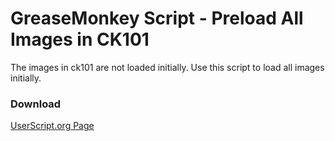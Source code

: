 GreaseMonkey Script - Preload All Images in CK101
=================================================

The images in ck101 are not loaded initially. Use this script to load all images initially.

### Download

[UserScript.org Page][us]

[us]:	http://userscripts.org/scripts/show/172168
